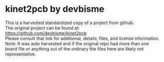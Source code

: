 
# kinet2pcb by devbisme  
This is a harvested standardized copy of a project from github.  
The original project can be found at:  
https://github.com/devbisme/kinet2pcb  
Please consult that link for additional, details, files, and license information.  
Note: It was auto harvested and if the original repo had more than one board file or anything out of the ordinary the files here are likely not representative.  
    
